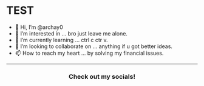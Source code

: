 <h1>TEST</h1>




- 👋 Hi, I’m @archay0
- 👀 I’m interested in ... bro just leave me alone. 
- 🌱 I’m currently learning ... ctrl c ctr v.
- 💞️ I’m looking to collaborate on ... anything if u got better ideas.
- 📫 How to reach my heart ... by solving my financial issues.

<!---
archay0/archay0 is a ✨ special ✨ repository because its `README.md` (this file) appears on your GitHub profile.
You can click the Preview link to take a look at your changes.
--->
---
<div align="center">
  <h3>Check out my socials!</h3>
  
</div>
